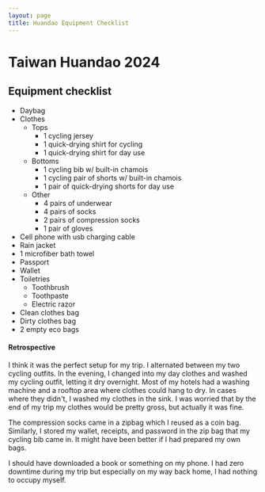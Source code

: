 ```yaml
---
layout: page
title: Huandao Equipment Checklist
---
```


# Taiwan Huandao 2024

## Equipment checklist


- Daybag
- Clothes
  - Tops
    - 1 cycling jersey
    - 1 quick-drying shirt for cycling
    - 1 quick-drying shirt for day use
  - Bottoms
    - 1 cycling bib w/ built-in chamois
    - 1 cycling pair of shorts w/ built-in chamois
    - 1 pair of quick-drying shorts for day use
  - Other
    - 4 pairs of underwear
    - 4 pairs of socks
    - 2 pairs of compression socks
    - 1 pair of gloves
- Cell phone with usb charging cable
- Rain jacket
- 1 microfiber bath towel
- Passport
- Wallet
- Toiletries
  - Toothbrush
  - Toothpaste
  - Electric razor
- Clean clothes bag
- Dirty clothes bag
- 2 empty eco bags

#### Retrospective

I think it was the perfect setup for my trip.
I alternated between my two cycling outfits.
In the evening, I changed into my day clothes and washed my cycling outfit, letting it dry overnight.
Most of my hotels had a washing machine and a rooftop area where clothes could hang to dry.
In cases where they didn't, I washed my clothes in the sink.
I was worried that by the end of my trip my clothes would be pretty gross, but actually it was fine.

The compression socks came in a zipbag which I reused as a coin bag.
Similarly, I stored my wallet, receipts, and password in the zip bag that my cycling bib came in.
It might have been better if I had prepared my own bags.

I should have downloaded a book or something on my phone.
I had zero downtime during my trip but especially on my way back home, I had nothing to occupy myself.
